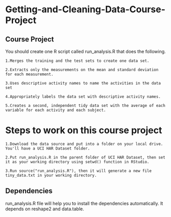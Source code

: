 # Getting-and-Cleaning-Data-Course-Project
## Course Project
You should create one R script called run_analysis.R that does the following.

    1.Merges the training and the test sets to create one data set.
  
    2.Extracts only the measurements on the mean and standard deviation for each measurement.
   
    3.Uses descriptive activity names to name the activities in the data set
  
    4.Appropriately labels the data set with descriptive activity names.
  
    5.Creates a second, independent tidy data set with the average of each variable for each activity and each subject.
  
# Steps to work on this course project  

    1.Download the data source and put into a folder on your local drive. You'll have a UCI HAR Dataset folder.
    
    2.Put run_analysis.R in the parent folder of UCI HAR Dataset, then set it as your working directory using setwd() function in RStudio.
    
    3.Run source("run_analysis.R"), then it will generate a new file tiny_data.txt in your working directory.
    
## Dependencies

run_analysis.R file will help you to install the dependencies automatically. It depends on reshape2 and data.table.
